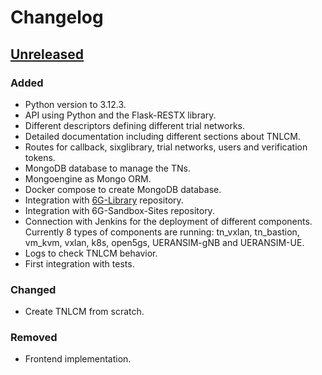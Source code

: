 # Changelog

## [Unreleased]

### Added

- Python version to 3.12.3.
- API using Python and the Flask-RESTX library.
- Different descriptors defining different trial networks.
- Detailed documentation including different sections about TNLCM.
- Routes for callback, sixglibrary, trial networks, users and verification tokens.
- MongoDB database to manage the TNs.
- Mongoengine as Mongo ORM.
- Docker compose to create MongoDB database.
- Integration with [6G-Library](https://github.com/6G-SANDBOX/6G-Library) repository.
- Integration with 6G-Sandbox-Sites repository.
- Connection with Jenkins for the deployment of different components. Currently 8 types of components are running: tn_vxlan, tn_bastion, vm_kvm, vxlan, k8s, open5gs, UERANSIM-gNB and UERANSIM-UE.
- Logs to check TNLCM behavior.
- First integration with tests.

### Changed

- Create TNLCM from scratch.

### Removed

- Frontend implementation.

[unreleased]: https://github.com/6G-SANDBOX/TNLCM